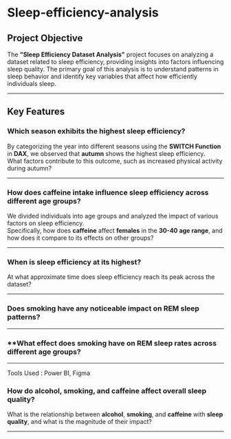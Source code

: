 # Sleep-efficiency-analysis

## Project Objective

The **"Sleep Efficiency Dataset Analysis"** project focuses on analyzing a dataset related to sleep efficiency, providing insights into factors influencing sleep quality. The primary goal of this analysis is to understand patterns in sleep behavior and identify key variables that affect how efficiently individuals sleep.

---

## Key Features

### **Which season exhibits the highest sleep efficiency?**
By categorizing the year into different seasons using the **SWITCH Function** in **DAX**, we observed that **autumn** shows the highest sleep efficiency.  
What factors contribute to this outcome, such as increased physical activity during autumn?

---

### **How does caffeine intake influence sleep efficiency across different age groups?**
We divided individuals into age groups and analyzed the impact of various factors on sleep efficiency.  
Specifically, how does **caffeine** affect **females** in the **30-40 age range**, and how does it compare to its effects on other groups?

---

### **When is sleep efficiency at its highest?**
At what approximate time does sleep efficiency reach its peak across the dataset?

---

### **Does smoking have any noticeable impact on REM sleep patterns?**
---
### **What effect does **smoking** have on **REM sleep rates** across different age groups?
---
Tools Used : Power BI, Figma

### **How do alcohol, smoking, and caffeine affect overall sleep quality?**
What is the relationship between **alcohol**, **smoking**, and **caffeine** with **sleep quality**, and what is the magnitude of their impact?

---
